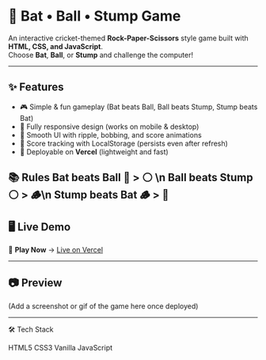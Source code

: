 # 🏏 Bat • Ball • Stump Game

An interactive cricket-themed **Rock-Paper-Scissors** style game built with **HTML, CSS, and JavaScript**.  
Choose **Bat**, **Ball**, or **Stump** and challenge the computer!

---

## ✨ Features
- 🎮 Simple & fun gameplay (Bat beats Ball, Ball beats Stump, Stump beats Bat)
- 📱 Fully responsive design (works on mobile & desktop)
- 🎨 Smooth UI with ripple, bobbing, and score animations
- 💾 Score tracking with LocalStorage (persists even after refresh)
- 🚀 Deployable on **Vercel** (lightweight and fast)



📚 Rules
Bat beats Ball 🏏 > ⚪ \n
Ball beats Stump ⚪ > 🪵\n
Stump beats Bat 🪵 > 🏏
---

## 🖥️ Live Demo
🔗 **Play Now** → [Live on Vercel](https://your-vercel-link.vercel.app)  

---

## 📷 Preview
(Add a screenshot or gif of the game here once deployed)

---
🛠️ Tech Stack

HTML5
CSS3
Vanilla JavaScript
